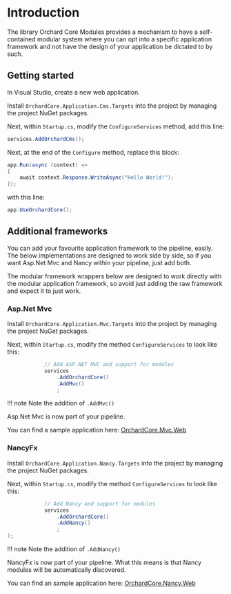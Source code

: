 # Introduction

The library Orchard Core Modules provides a mechanism to have a self-contained modular system where you can opt into a specific application framework and not have the design of your application be dictated to by such.

## Getting started

In Visual Studio, create a new web application.

Install `OrchardCore.Application.Cms.Targets` into the project by managing the project NuGet packages.

Next, within `Startup.cs`, modify the `ConfigureServices` method, add this line:

```csharp
services.AddOrchardCms();
```

Next, at the end of the `Configure` method, replace this block:

```csharp
app.Run(async (context) =>
{
    await context.Response.WriteAsync("Hello World!");
});
```

with this line:

```csharp
app.UseOrchardCore();
```

## Additional frameworks

You can add your favourite application framework to the pipeline, easily. The below implementations are designed to work side by side, so if you want Asp.Net Mvc and Nancy within your pipeline, just add both.

The modular framework wrappers below are designed to work directly with the modular application framework, so avoid just adding the raw framework and expect it to just work.

### Asp.Net Mvc

Install `OrchardCore.Application.Mvc.Targets` into the project by managing the project NuGet packages.

Next, within `Startup.cs`, modify the method `ConfigureServices` to look like this:

```csharp
            // Add ASP.NET MVC and support for modules
            services
                .AddOrchardCore()
                .AddMvc()
                ;
```

!!! note
    Note the addition of `.AddMvc()`

Asp.Net Mvc is now part of your pipeline.

You can find a sample application here: [OrchardCore.Mvc.Web](../../OrchardCore.Mvc.Web/Startup.cs)

### NancyFx

Install `OrchardCore.Application.Nancy.Targets` into the project by managing the project NuGet packages.

Next, within `Startup.cs`, modify the method `ConfigureServices` to look like this:

```csharp
            // Add Nancy and support for modules
            services
                .AddOrchardCore()
                .AddNancy()
                ;
);
```

!!! note
    Note the addition of `.AddNancy()`

NancyFx is now part of your pipeline. What this means is that Nancy modules will be automatically discovered.

You can find an sample application here: [OrchardCore.Nancy.Web](../../OrchardCore.Nancy.Web/Startup.cs)